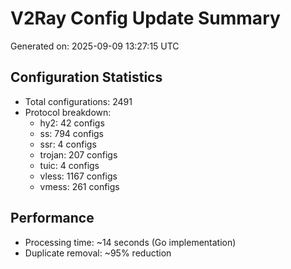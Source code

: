 # V2Ray Config Update Summary
Generated on: 2025-09-09 13:27:15 UTC

## Configuration Statistics
- Total configurations: 2491
- Protocol breakdown:
  - hy2: 42 configs
  - ss: 794 configs
  - ssr: 4 configs
  - trojan: 207 configs
  - tuic: 4 configs
  - vless: 1167 configs
  - vmess: 261 configs

## Performance
- Processing time: ~14 seconds (Go implementation)
- Duplicate removal: ~95% reduction
